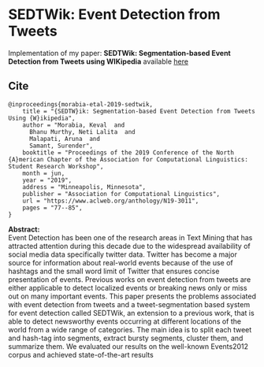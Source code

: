 # SEDTWik: Event Detection from Tweets
Implementation of my paper: **SEDTWik: Segmentation-based Event Detection from Tweets using WIKipedia** available <a href="https://www.aclweb.org/anthology/papers/N/N19/N19-3011/" target="_blank">here</a>


## Cite
```
@inproceedings{morabia-etal-2019-sedtwik,
    title = "{SEDTW}ik: Segmentation-based Event Detection from Tweets Using {W}ikipedia",
    author = "Morabia, Keval  and
      Bhanu Murthy, Neti Lalita  and
      Malapati, Aruna  and
      Samant, Surender",
    booktitle = "Proceedings of the 2019 Conference of the North {A}merican Chapter of the Association for Computational Linguistics: Student Research Workshop",
    month = jun,
    year = "2019",
    address = "Minneapolis, Minnesota",
    publisher = "Association for Computational Linguistics",
    url = "https://www.aclweb.org/anthology/N19-3011",
    pages = "77--85",
}
```
**Abstract:**
<br>Event Detection has been one of the research areas in Text Mining that has attracted attention during this decade due to the widespread availability of social media data specifically twitter data. Twitter has become a major source for information about real-world events because of the use of hashtags and the small word limit of Twitter that ensures concise presentation of events. Previous works on event detection from tweets are either applicable to detect localized events or breaking news only or miss out on many important events. This paper presents the problems associated with event detection from tweets and a tweet-segmentation based system for event detection called SEDTWik, an extension to a previous work, that is able to detect newsworthy events occurring at different locations of the world from a wide range of categories. The main idea is to split each tweet and hash-tag into segments, extract bursty segments, cluster them, and summarize them. We evaluated our results on the well-known Events2012 corpus and achieved state-of-the-art results
